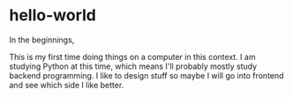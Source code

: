 # hello-world

In the beginnings,

This is my first time doing things on a computer in this context.
I am studying Python at this time, which means I'll probably mostly study backend programming.
I like to design stuff so maybe I will go into frontend and see which side I like better.

